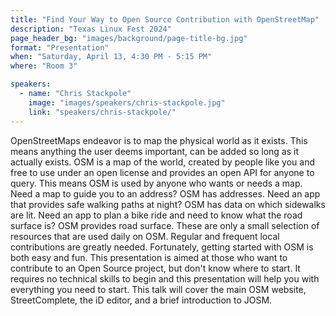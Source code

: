 ```yaml
---
title: "Find Your Way to Open Source Contribution with OpenStreetMap"
description: "Texas Linux Fest 2024"
page_header_bg: "images/background/page-title-bg.jpg"
format: "Presentation"
when: "Saturday, April 13, 4:30 PM - 5:15 PM"
where: "Room 3"

speakers:
  - name: "Chris Stackpole"
    image: "images/speakers/chris-stackpole.jpg"
    link: "speakers/chris-stackpole/"
---
```


OpenStreetMaps endeavor is to map the physical world as it exists. This means
anything the user deems important, can be added so long as it actually exists.
OSM is a map of the world, created by people like you and free to use under an
open license and provides an open API for anyone to query. This means OSM is
used by anyone who wants or needs a map. Need a map to guide you to an address?
OSM has addresses. Need an app that provides safe walking paths at night? OSM
has data on which sidewalks are lit. Need an app to plan a bike ride and need
to know what the road surface is? OSM provides road surface. These are only a
small selection of resources that are used daily on OSM. Regular and frequent
local contributions are greatly needed. Fortunately, getting started with OSM
is both easy and fun. This presentation is aimed at those who want to
contribute to an Open Source project, but don't know where to start. It
requires no technical skills to begin and this presentation will help you with
everything you need to start. This talk will cover the main OSM website,
StreetComplete, the iD editor, and a brief introduction to JOSM.
